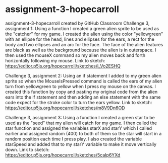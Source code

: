 # assignment-3-hopecarroll
assignment-3-hopecarroll created by GitHub Classroom
Challenge 3, assignment 1: Using a function I created a green alien sprite to be used as the "catcher" for my game. I created the alien using the color 
"yellowgreen" with an ellipse for the head, lines and ellipses for the ears, a rect for the body and two ellipses and an arc for the face. The face 
of the alien features are black as well as the background because the alien is in outerspace. I then used the mouseX command so my alien moves back and 
forth horizontally following my mouse. 
Link to sketch: https://editor.p5js.org/hopecarroll/sketches/i_Vo2ESHQ

Challenge 3, assignment 2: Using an if statement I added to my green alien sprite so when the MouseIsPressed command is called the ears of my alien turn from yellowgreen to yellow when I press my mouse on the canvas. I created this function by copy and pasting my original code from the alien ears into the if statement and then adding an else statement with the same code expect for the stroke color to turn the ears yellow. 
Link to sketch: https://editor.p5js.org/hopecarroll/sketches/m8V9Dn6OD

Challenge 3, assignment 3: Using a function I created a green star to be used as the "seed" that my alien will catch for my game. I then called the star function and assigned the variables starX and starY which I called earlier and assigned random (400) to both of them so the star will start in a random position each time I press play. I also created the variable starSpeed and added that to my starY variable to make it move vertically down. 
Link to sketch: https://editor.p5js.org/hopecarroll/sketches/5caIp6YXd 
